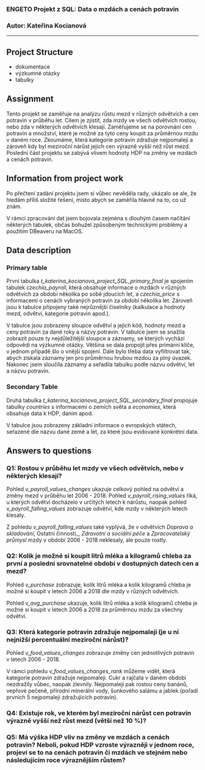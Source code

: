 ### ENGETO Projekt z SQL: Data o mzdách a cenách potravin 

### Autor: Kateřina Kocianová
-----



## Project Structure

- dokumentace
- výzkumné otázky
- tabulky



## Assignment

Tento projekt se zaměřuje na analýzu růstu mezd v různých odvětvích a cen potravin v průběhu let. Cílem je zjistit, zda mzdy ve všech odvětvích rostou, nebo zda v některých odvětvích klesají. Zaměřujeme se na porovnání cen potravin a množství, které je možné za tyto ceny koupit za průměrnou mzdu v daném roce. Zkoumáme, která kategorie potravin zdražuje nejpomaleji a zároveň kdy byl meziroční nárůst jejich cen výrazně vyšší než růst mezd. Poslední část projektu se zabývá vlivem hodnoty HDP na změny ve mzdách a cenách potravin.



## Information from project work

Po přečtení zadání projektu jsem si vůbec nevěděla rady, ukázalo se ale, že hledám příliš složité řešení, místo abych se zaměřila hlavně na to, co už znám.

V rámci zpracování dat jsem bojovala zejména s dlouhým časem načítání některých tabulek, občas bohužel způsobeným technickými problémy a použitím DBeaveru na MacOS.



## Data description

### Primary table

První tabulka _t_katerina_kocianova_project_SQL_primary_final_ je spojením tabulek _czechia_payroll_, která obsahuje informace o mzdách v různých odvětvích za období několika po sobě jdoucích let, a _czechia_price_ s informacemi o cenách vybraných potravin za období několika let. Zároveň jsou k tabulce připojeny také nejrůznější číselníky (kalkulace a hodnoty mezd, odvětví, kategorie potravin apod.).

V tabulce jsou zobrazeny sloupce odvětví a jejich kód, hodnoty mezd a ceny potravin za dané roky a názvy potravin. V tabulce jsem se snažila zobrazit pouze ty nejdůležitější sloupce a záznamy, se kterých vychází odpovědi na výzkumné otázky. Většina se dala propojit přes primární klíče, v jednom případě šlo o vnější spojení. Dále bylo třeba data vyfiltrovat tak, abych získala záznamy jen pro průměrnou hrubou mzdou za plný úvazek. Nakonec jsem sloučila záznamy a seřadila tabulku podle názvu odvětví, let a názvu potravin.


### Secondary Table

Druhá tabulka _t_katerina_kocianova_project_SQL_secondary_final_ propojuje tabulky _countries_ s informacemi o zemích světa a _economies_, která obsahuje data k HDP, daním apod.

V tabulce jsou zobrazeny základní informace o evropských státech, seřazené dle názvu dané země a let, za které jsou evidované konkrétní data.



## Answers to questions

### Q1: Rostou v průběhu let mzdy ve všech odvětvích, nebo v některých klesají?

Pohled _v_payroll_values_changes_ ukazuje celkový pohled na odvětví a změny mezd v průběhu let 2006 - 2018.
Pohled _v_payroll_rising_values_ říká, u kterých odvětví docházelo v určitých letech k nárůstu, naopak pohled _v_payroll_falling_values_ zobrazuje odvětví, kde mzdy v některých letech klesaly. 

Z pohledu _v_payroll_falling_values_ také vyplývá, že v odvětvích _Doprava a skladování_, Ostatní činnosti_, _Zdravotní a sociální péče_ a _Zpracovatelský průmysl_ mzdy v období 2006 - 2018 neklesaly, ale pouze rostly.


### Q2: Kolik je možné si koupit litrů mléka a kilogramů chleba za první a poslední srovnatelné období v dostupných datech cen a mezd?

Pohled _v_purchase_ zobrazuje, kolik litrů mléka a kolik kilogramů chleba je možné si koupit v letech 2006 a 2018 dle mzdy v různých odvětvích.

Pohled _v_avg_purchase_ ukazuje, kolik litrů mléka a kolik kilogramů chleba je možné si koupit v letech 2006 a 2018 za průměrnou mzdu za všechny odvětví.


### Q3: Která kategorie potravin zdražuje nejpomaleji (je u ní nejnižší percentuální meziroční nárůst)?

Pohled _v_food_values_changes_ zobrazuje změny cen jednotlivých potravin v letech 2006 - 2018.

V rámci pohledu _v_food_values_changes_rank_ můžeme vidět, která kategorie potravin zdražuje nejpomaleji. Cukr a rajčata v daném období nezdražily vůbec, naopak zlevnily. Nejpomaleji pak rostou ceny banánů, vepřové pečeně, přírodní minerální vody, šunkového salámu a jablek (pořadí prvních 5 nejpomaleji zdražujících potravin).


### Q4: Existuje rok, ve kterém byl meziroční nárůst cen potravin výrazně vyšší než růst mezd (větší než 10 %)?


### Q5: Má výška HDP vliv na změny ve mzdách a cenách potravin? Neboli, pokud HDP vzroste výrazněji v jednom roce, projeví se to na cenách potravin či mzdách ve stejném nebo následujícím roce výraznějším růstem?
